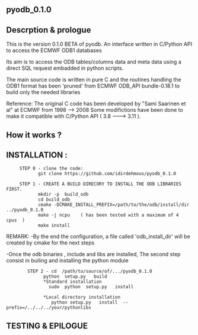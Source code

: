## pyodb_0.1.0

## Descrption & prologue 
This is the version 0.1.0  BETA of pyodb.
An interface written in C/Python API to access the ECMWF ODB1 databases

Its aim is to access the ODB tables/columns data and meta data using a direct SQL request
embadded in python scripts.

The main source code is written in pure C and the routines handling the ODB1
format has been 'pruned' from ECMWF ODB_API bundle-0.18.1 to build only the
needed libraries

Reference:
The original C code has been developed by "Sami Saarinen et al" at ECMWF from 1998 --> 2008
Some modifictions have been done to make it compatible with C/Python API ( 3.8 ---> 3.11 ).

## How it works ?


## INSTALLATION :  

   ```  
        STEP 0 - clone the code:
               git clone https://github.com/idirdehmous/pyodb_0.1.0 
   
        STEP 1 - CREATE A BUILD DIRECORY TO INSTALL THE ODB LIBRARIES FIRST.
               mkdir -p  build_odb  
               cd build_odb 
               cmake -DCMAKE_INSTALL_PREFIX=/path/to/the/odb/install/dir     ../pyodb_0.1.0 
               make -j ncpu    ( has been tested with a maximum of 4  cpus  ) 
               make install  
```
REMARK:
-By the end the configuration, a file called 'odb_install_dir' will be created by cmake for the next steps 

-Once the odb binaries , include and libs are installed, The second step consist in builing and installing the python module

```
        STEP 2 - cd  /path/to/source/of/.../pyodb_0.1.0  
              python  setup.py   build  
              *Standard installation 
                sudo  python  setup.py   install  

              *Local directory installation 
                 python setup.py   install  --prefix=/../../../your/pythonlibs 
```

## TESTING & EPILOGUE 


